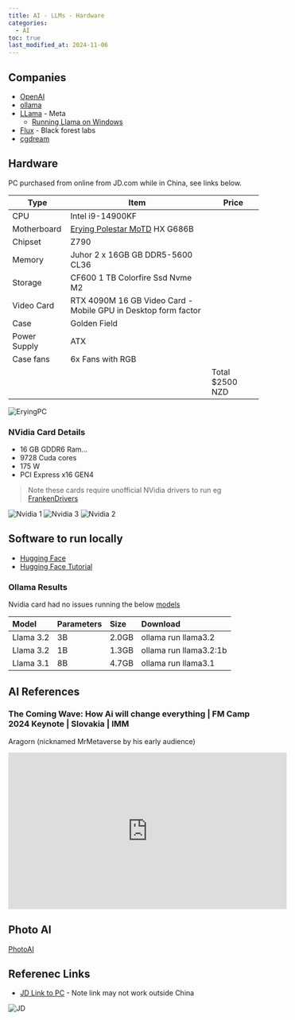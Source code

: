 ```yaml
---
title: AI - LLMs - Hardware
categories:
  - AI
toc: true
last_modified_at: 2024-11-06
---
```


## Companies

* [OpenAI](https://openai.com/)
* [ollama](https://ollama.com/)
* [LLama](https://llama.meta.com/) - Meta
  * [Running Llama on Windows](https://llama.meta.com/docs/llama-everywhere/running-meta-llama-on-windows/)
* [Flux](https://blackforestlabs.ai/) - Black forest labs
* [cgdream](https://cgdream.ai/)

## Hardware

PC purchased from online from JD.com while in China, see links below.

| Type         | Item                                                                               | Price           |
| ------------ | ---------------------------------------------------------------------------------- | --------------- |
| CPU          | Intel i9-14900KF                                                                   |                 |
| Motherboard  | [Erying Polestar MoTD](https://www.erying.cc/products-detail/id-184.html) HX G686B |                 |
| Chipset      | Z790                                                                               |                 |
| Memory       | Juhor 2 x 16GB GB DDR5-5600 CL36                                                   |                 |
| Storage      | CF600 1 TB Colorfire Ssd Nvme M2                                                   |                 |
| Video Card   | RTX 4090M 16 GB Video Card - Mobile GPU in Desktop form factor                     |                 |
| Case         | Golden Field                                                                       |                 |
| Power Supply | ATX                                                                                |                 |
| Case fans    | 6x Fans with RGB                                                                   |                 |
|              |                                                                                    | Total $2500 NZD |

![EryingPC](/assets/posts/2024/EryingPC.jpeg)

### NVidia Card Details

* 16 GB GDDR6 Ram...
* 9728 Cuda cores
* 175 W
* PCI Express x16 GEN4

> Note these cards require unofficial NVidia drivers to run eg [FrankenDrivers](https://github.com/arutar/FrankenDriver)

![Nvidia 1](/assets/posts/2024/Nvidia1.png)
![Nvidia 3](/assets/posts/2024/Nvidia3.png)
![Nvidia 2](/assets/posts/2024/Nvidia2.png)

## Software to run locally

* [Hugging Face](https://semaphoreci.com/blog/local-llm)
* [Hugging Face Tutorial](https://www.freecodecamp.org/news/get-started-with-hugging-face/)

### Ollama Results

Nvidia card had no issues running the below [models](https://github.com/ollama/ollama?tab=readme-ov-file#model-library)

| Model     | Parameters | Size  | Download               |
| :-------- | :--------- | :---- | :--------------------- |
| Llama 3.2 | 3B         | 2.0GB | ollama run llama3.2    |
| Llama 3.2 | 1B         | 1.3GB | ollama run llama3.2:1b |
| Llama 3.1 | 8B         | 4.7GB | ollama run llama3.1    |

## AI References

### The Coming Wave: How Ai will change everything | FM Camp 2024 Keynote | Slovakia | IMM

Aragorn (nicknamed MrMetaverse by his early audience)

<iframe width="560" height="315" src="https://www.youtube.com/embed/gYKW_ZzD0vA?si=el5Te9ixPT-5DyLv" title="YouTube video player" frameborder="0" allow="accelerometer; autoplay; clipboard-write; encrypted-media; gyroscope; picture-in-picture; web-share" referrerpolicy="strict-origin-when-cross-origin" allowfullscreen></iframe>

## Photo AI

[PhotoAI](photoai.com)

## Referenec Links

* [JD Link to PC](https://3.cn/27-Ghwc0) - Note link may not work outside China

![JD](/assets/posts/2024/jd-pc.jpeg)